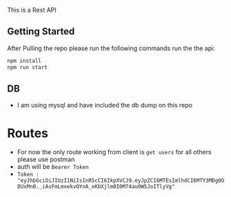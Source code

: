 This is a Rest API

## Getting Started
After Pulling the repo please run the following commands run the the api:

```bash
npm install
npm run start
```

## DB 
- I am using mysql and have included the db dump on this repo

# Routes 
- For now the only route working from client is `get users` for all others please use postman
- auth will be `Bearer Token` 
- `Token : "eyJhbGciOiJIUzI1NiIsInR5cCI6IkpXVCJ9.eyJpZCI6MTEsImlhdCI6MTY3MDg0ODUxMn0._iAsFmLmxekvOYnA_xKbXjlm0I0M74au0W5JoITlyVg"`
